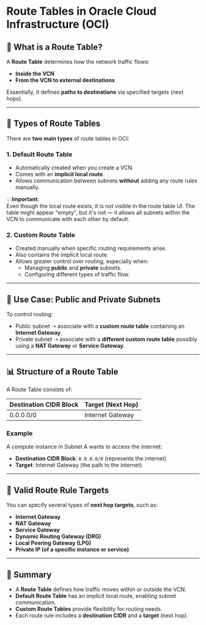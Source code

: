 # Route Tables in Oracle Cloud Infrastructure (OCI)

## 🧠 What is a Route Table?

A **Route Table** determines how the network traffic flows:
- **Inside the VCN**
- **From the VCN to external destinations**

Essentially, it defines **paths to destinations** via specified targets (next hops).

---

## 📘 Types of Route Tables

There are **two main types** of route tables in OCI:

### 1. Default Route Table
- Automatically created when you create a VCN.
- Comes with an **implicit local route**.
- Allows communication between subnets **without** adding any route rules manually.

💡 **Important**:  
Even though the local route exists, it is not visible in the route table UI. The table might appear "empty", but it's not — it allows all subnets within the VCN to communicate with each other by default.

### 2. Custom Route Table
- Created manually when specific routing requirements arise.
- Also contains the implicit local route.
- Allows greater control over routing, especially when:
  - Managing **public** and **private** subnets.
  - Configuring different types of traffic flow.

---

## 🧩 Use Case: Public and Private Subnets

To control routing:
- Public subnet ➝ associate with a **custom route table** containing an **Internet Gateway**.
- Private subnet ➝ associate with a **different custom route table** possibly using a **NAT Gateway** or **Service Gateway**.

---

## 📊 Structure of a Route Table

A Route Table consists of:

| Destination CIDR Block | Target (Next Hop)        |
|------------------------|--------------------------|
| 0.0.0.0/0              | Internet Gateway         |

### Example
A compute instance in Subnet A wants to access the internet:

- **Destination CIDR Block**: `0.0.0.0/0` (represents the internet)
- **Target**: Internet Gateway (the path to the internet)

---

## 🎯 Valid Route Rule Targets

You can specify several types of **next hop targets**, such as:

- **Internet Gateway**
- **NAT Gateway**
- **Service Gateway**
- **Dynamic Routing Gateway (DRG)**
- **Local Peering Gateway (LPG)**
- **Private IP (of a specific instance or service)**

---

## 📝 Summary

- A **Route Table** defines how traffic moves within or outside the VCN.
- **Default Route Table** has an implicit local route, enabling subnet communication.
- **Custom Route Tables** provide flexibility for routing needs.
- Each route rule includes a **destination CIDR** and a **target** (next hop).
